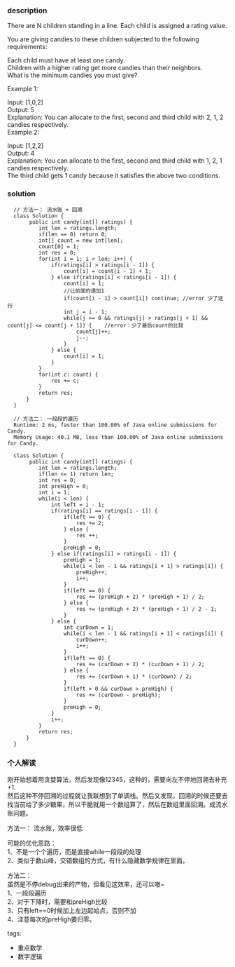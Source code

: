 ### description    
  There are N children standing in a line. Each child is assigned a rating value.  
    
  You are giving candies to these children subjected to the following requirements:  
    
  Each child must have at least one candy.  
  Children with a higher rating get more candies than their neighbors.  
  What is the minimum candies you must give?  
    
  Example 1:  
    
  Input: [1,0,2]  
  Output: 5  
  Explanation: You can allocate to the first, second and third child with 2, 1, 2 candies respectively.  
  Example 2:  
    
  Input: [1,2,2]  
  Output: 4  
  Explanation: You can allocate to the first, second and third child with 1, 2, 1 candies respectively.  
               The third child gets 1 candy because it satisfies the above two conditions.  
### solution    
```    
  // 方法一： 流水账 + 回溯  
  class Solution {  
       public int candy(int[] ratings) {  
          int len = ratings.length;  
          if(len == 0) return 0;  
          int[] count = new int[len];  
          count[0] = 1;  
          int res = 0;  
          for(int i = 1; i < len; i++) {  
              if(ratings[i] > ratings[i - 1]) {  
                  count[i] = count[i - 1] + 1;  
              } else if(ratings[i] < ratings[i - 1]) {  
                  count[i] = 1;  
                  //让前面的递加1  
                  if(count[i - 1] > count[i]) continue; //error 少了这行  
                  int j = i - 1;  
                  while(j >= 0 && ratings[j] > ratings[j + 1] && count[j] <= count[j + 1]) {    //error：少了最后count的比较  
                      count[j]++;  
                      j--;  
                  }  
              } else {  
                  count[i] = 1;  
              }  
          }  
          for(int c: count) {  
              res += c;  
          }  
          return res;  
      }  
  }  
    
  // 方法二： 一段段的遍历  
  Runtime: 2 ms, faster than 100.00% of Java online submissions for Candy.  
  Memory Usage: 40.1 MB, less than 100.00% of Java online submissions for Candy.  
    
  class Solution {  
       public int candy(int[] ratings) {  
          int len = ratings.length;  
          if(len <= 1) return len;  
          int res = 0;  
          int preHigh = 0;  
          int i = 1;  
          while(i < len) {  
              int left = i - 1;  
              if(ratings[i] == ratings[i - 1]) {  
                  if(left == 0) {  
                      res += 2;  
                  } else {  
                      res ++;  
                  }  
                  preHigh = 0;  
              } else if(ratings[i] > ratings[i - 1]) {  
                  preHigh = 1;  
                  while(i < len - 1 && ratings[i + 1] > ratings[i]) {  
                      preHigh++;  
                      i++;  
                  }  
                  if(left == 0) {  
                      res += (preHigh + 2) * (preHigh + 1) / 2;  
                  } else {  
                      res += (preHigh + 2) * (preHigh + 1) / 2 - 1;  
                  }  
              } else {  
                  int curDown = 1;  
                  while(i < len - 1 && ratings[i + 1] < ratings[i]) {  
                      curDown++;  
                      i++;  
                  }  
                  if(left == 0) {  
                      res += (curDown + 2) * (curDown + 1) / 2;  
                  } else {  
                      res += (curDown + 1) * (curDown) / 2;  
                  }  
                  if(left > 0 && curDown > preHigh) {  
                      res += (curDown - preHigh);  
                  }  
                  preHigh = 0;  
              }  
              i++;  
          }  
          return res;  
      }  
  }  
```    
    
### 个人解读    
  刚开始想着用贪婪算法，然后发现像12345，这种的，需要向左不停地回溯去补充+1.  
  然后这种不停回溯的过程就让我联想到了单调栈。然后又发现，回溯的时候还要去找当前给了多少糖果，所以干脆就用一个数组算了，然后在数组里面回溯。成流水账问题。  
    
  方法一： 流水账，效率很低  
    
  可能的优化思路：  
  1、不是一个个遍历，而是直接while一段段的处理  
  2、类似于数山峰，交错数组的方式，有什么隐藏数学规律在里面。  
    
  方法二：  
  虽然是不停debug出来的产物，但看见这效率，还可以嗷~  
  1、一段段遍历  
  2、对于下降时，需要和preHigh比较  
  3、只有left==0时候加上左边起始点，否则不加  
  4、注意每次的preHigh要归零。  
    
    
tags:    
  -  重点数学  
  -  数字逻辑  
